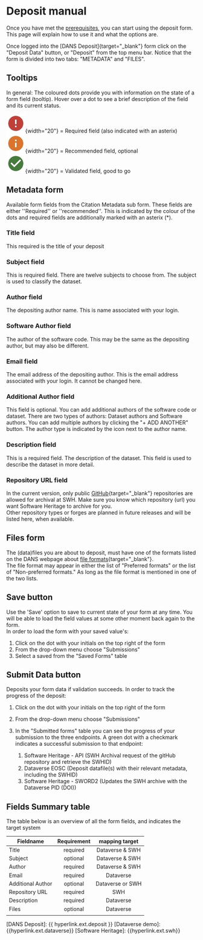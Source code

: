 Deposit manual
===========

Once you have met the [prerequisites](research_prerequisites.md), you can start using the deposit form.  
This page will explain how to use it and what the options are.  

Once logged into the [DANS Deposit]{target="_blank"} form click on the "Deposit Data" button, or "Deposit" from the top menu bar.
Notice that the form is divided into two tabs: "METADATA" and "FILES".

## Tooltips
In general: The coloured dots provide you with information on the state of a form field (tooltip).
Hover over a dot to see a brief description of the field and its current status.   

![Red dot](red_dot.jpg){width="20"} = Required field (also indicated with an asterix)  
![Orange dot](orange_dot.jpg){width="20"} = Recommended field, optional   
![Green dot](green_dot.jpg){width="20"} = Validated field, good to go


## Metadata form
Available form fields from the Citation Metadata sub form.
These fields are either ''Required'' or ''recommended''. This is indicated by the colour of the dots and required fields are additionally marked with an asterix (*).

### Title field
This required is the title of your deposit
### Subject field
This is required field. There are twelve subjects to choose from. The subject is used to classify the dataset.

### Author field
The depositing author name. This is name associated with your login. 

### Software Author field
The author of the software code. This may be the same as the depositing author, but may also be different.

### Email field
The email address of the depositing author. This is the email address associated with your login. It cannot be changed here.

### Additional Author field
This field is optional. You can add additional authors of the software code or dataset. There are two types of authors: Dataset authors and Software authors.
You can add multiple authors by clicking the "+ ADD ANOTHER" button. The author type is indicated by the icon next to the author name.

### Description field
This is a required field. The description of the dataset. This field is used to describe the dataset in more detail. 

### Repository URL field
In the current version, only public [GitHub](https://github.com/){target="_blank"} repositories are allowed for archival at SWH. Make sure you know which repository (url) you want Software Heritage to archive for you.     
Other repository types or forges are planned in future releases and will be listed here, when available.

## Files form
The (data)files you are about to deposit, must have one of the formats listed on the DANS webpage about [file formats](https://dans.knaw.nl/en/file-formats/){target="_blank"}.  
The file format may appear in either the list of "Preferred formats" or the list of "Non-preferred formats." As long as the file format is mentioned in one of the two lists.

## Save button
Use the 'Save' option to save to current state of your form at any time. You will be able to load the field values at some other moment back again to the form.  
In order to load the form with your saved value's:  

1. Click on the dot with your initials on the top right of the form
2. From the drop-down menu choose "Submissions"
3. Select a saved from the "Saved Forms" table

## Submit Data button
Deposits your form data if validation succeeds.
In order to track the progress of the deposit:

1. Click on the dot with your initials on the top right of the form 
2. From the drop-down menu choose "Submissions"
3. In the "Submitted forms" table you can see the progress of your submission to the three endpoints. A green dot with a checkmark indicates a successful submission to that endpoint:

    1. Software Heritage - API (SWH Archival request of the gitHub repository and retrieve the SWHID)
    2. Dataverse EOSC (Deposit datafile(s) with their relevant metadata, including the SWHID)
    3. Software Heritage - SWORD2 (Updates the SWH archive with the Dataverse PID (DOI))


## Fields Summary table
The table below is an overview of all the form fields, and indicates the target system

| Fieldname         | Requirement |  mapping target  |
|-------------------|:-----------:|:----------------:|
| Title             |  required   | Dataverse & SWH  |
| Subject           |  optional   | Dataverse & SWH  |
| Author            |  required   | Dataverse & SWH  |
| Email             |  required   |    Dataverse     |
| Additional Author |  optional   | Dataverse or SWH |
| Repository URL    |  required   |       SWH        |
| Description       |  required   |    Dataverse     |
| Files             |  optional   |    Dataverse     |
|                   |             |                  |


[DANS Deposit]: {{ hyperlink.ext.deposit }}
[Dataverse demo]: {{hyperlink.ext.dataverse}}
[Software Heritage]: {{hyperlink.ext.swh}}
